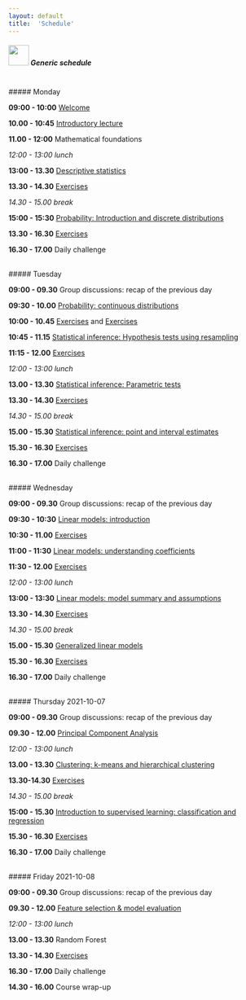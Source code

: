 ```yaml
---
layout: default
title:  'Schedule'
---
```


##### <img border="0" src="icons/schedule-01.svg" width="40" height="40"> Generic schedule
<br/>
##### Monday

**09:00 - 10:00** [Welcome](session-welcome/welcome)

**10.00 - 10:45** [Introductory lecture](session-intro2/intro2.html)

**11.00 - 12:00** Mathematical foundations

*12:00 - 13:00 lunch*

**13:00 - 13.30** [Descriptive statistics](session-descriptive)

**13.30 - 14.30** [Exercises](session-descriptive/desc-exercises.html)

*14.30 - 15.00 break*

**15:00 - 15:30** [Probability: Introduction and discrete distributions](sessions-probability)

**13.30 - 16.30** [Exercises](session-probability/prob-exercise-discrv.html)

**16.30 - 17.00** Daily challenge

<br/>
##### Tuesday

**09:00 - 09.30** Group discussions: recap of the previous day

**09:30 - 10.00** [Probability: continuous distributions](session-probability/prob-conrv.html)

**10:00 - 10.45** [Exercises](session-probability/prob-exercise-contrv.html) and [Exercises](session-probability/prob-exercise-sample.html)

**10:45 - 11.15** [Statistical inference: Hypothesis tests using resampling](session-inference)

**11:15 - 12.00** [Exercises](session-inference/infe-exercises-hypresamp.html)

*12:00 - 13:00 lunch*

**13.00 - 13.30** [Statistical inference: Parametric tests](session-inference/infe-hypparam.html)

**13.30 - 14.30** [Exercises](session-inference/infe-exercise-hypparam.html)

*14.30 - 15.00 break*

**15.00 - 15.30** [Statistical inference: point and interval estimates](session-inference/infe-interval.html)

**15.30 - 16.30** [Exercises](session-inference/infe-exercise-interval.html)

**16.30 - 17.00** Daily challenge

<br/>
##### Wednesday

**09:00 - 09.30** Group discussions: recap of the previous day

**09:30 - 10:30** [Linear models: introduction](https://olgadet.github.io/bookdown-mlbiostatistics/introduction-to-linear-models.html)

**10:30 - 11.00** [Exercises](https://olgadet.github.io/bookdown-mlbiostatistics/introduction-to-linear-models.html#exercises-linear-models-i)

**11:00 - 11:30** [Linear models: understanding coefficients](https://olgadet.github.io/bookdown-mlbiostatistics/regression-coefficients.html)

**11:30 - 12.00** [Exercises](https://olgadet.github.io/bookdown-mlbiostatistics/regression-coefficients.html#exercises-linear-models-ii)

*12:00 - 13:00 lunch*

**13:00 - 13:30** [Linear models: model summary and assumptions](https://olgadet.github.io/bookdown-mlbiostatistics/model-summary-assumptions.html)

**13.30 - 14.30** [Exercises](https://olgadet.github.io/bookdown-mlbiostatistics/model-summary-assumptions.html#exercises-linear-models-iii)

*14.30 - 15.00 break*

**15.00 - 15.30** [Generalized linear models](https://olgadet.github.io/bookdown-mlbiostatistics/generalized-linear-models.html)

**15.30 - 16.30** [Exercises](https://olgadet.github.io/bookdown-mlbiostatistics/generalized-linear-models.html#exercises-glms)

**16.30 - 17.00** Daily challenge

<br/>
##### Thursday 2021-10-07

**09:00 - 09.30** Group discussions: recap of the previous day

**09.30 - 12.00** [Principal Component Analysis](https://payamemami.github.io/pca_basics/)

*12:00 - 13:00 lunch*

**13.00 - 13.30** [Clustering: k-means and hierarchical clustering](session-clustering)

**13.30-14.30** [Exercises](sessions-probdescinfe/session-clustering.html#exercises-clustering)

*14.30 - 15.00 break*

**15:00 - 15.30** [Introduction to supervised learning: classification and regression](https://olgadet.github.io/bookdown-mlbiostatistics/classification-with-knn-and-decision-trees.html)

**15.30 - 16.30** [Exercises](https://olgadet.github.io/bookdown-mlbiostatistics/classification-with-knn-and-decision-trees.html#exercises-classification)

**16.30 - 17.00** Daily challenge

<br/>
##### Friday 2021-10-08

**09:00 - 09.30** Group discussions: recap of the previous day

**09.30 - 12.00** [Feature selection & model evaluation](session-regularization/session-regularization)

*12:00 - 13:00 lunch*

**13.00 - 13.30** Random Forest

**13.30 - 14.30** [Exercises](https://olgadet.github.io/bookdown-mlbiostatistics/ann-regression-and-classification.html)

**16.30 - 17.00** Daily challenge

**14.30 - 16.00** Course wrap-up  

<br/><br/>
